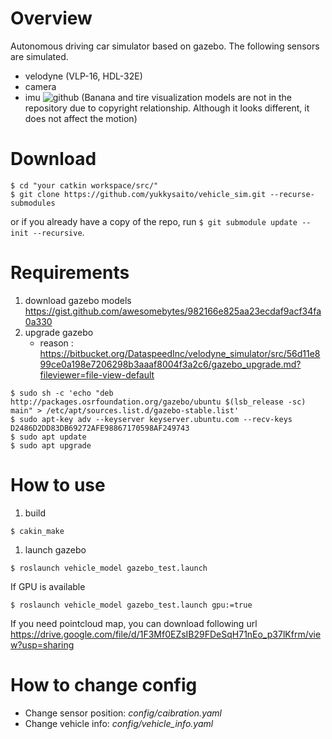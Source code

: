 # Overview
Autonomous driving car simulator based on gazebo.
The following sensors are simulated.
- velodyne (VLP-16, HDL-32E)
- camera
- imu
![github](https://user-images.githubusercontent.com/8327598/50725047-dc1a5780-113a-11e9-9487-ae0c6b67b47d.png)
(Banana and tire visualization models are not in the repository due to copyright relationship. Although it looks different, it does not affect the motion)


# Download
```shell
$ cd "your catkin workspace/src/"
$ git clone https://github.com/yukkysaito/vehicle_sim.git --recurse-submodules
```
or if you already have a copy of the repo, run `$ git submodule update --init --recursive`.
# Requirements
1. download gazebo models
https://gist.github.com/awesomebytes/982166e825aa23ecdaf9acf34fa0a330
2. upgrade gazebo
   -  reason : https://bitbucket.org/DataspeedInc/velodyne_simulator/src/56d11e899ce0a198e7206298b3aaaf8004f3a2c6/gazebo_upgrade.md?fileviewer=file-view-default

```shell
$ sudo sh -c 'echo "deb http://packages.osrfoundation.org/gazebo/ubuntu $(lsb_release -sc) main" > /etc/apt/sources.list.d/gazebo-stable.list'
$ sudo apt-key adv --keyserver keyserver.ubuntu.com --recv-keys D2486D2DD83DB69272AFE98867170598AF249743
$ sudo apt update
$ sudo apt upgrade
```

# How to use
1. build

```shell
$ cakin_make
```

1. launch gazebo

```shell
$ roslaunch vehicle_model gazebo_test.launch
```

If GPU is available

```shell
$ roslaunch vehicle_model gazebo_test.launch gpu:=true
```

If you need pointcloud map, you can download following url
https://drive.google.com/file/d/1F3Mf0EZsIB29FDeSqH71nEo_p37lKfrm/view?usp=sharing

# How to change config
- Change sensor position: *config/caibration.yaml*
- Change vehicle info: *config/vehicle_info.yaml*
